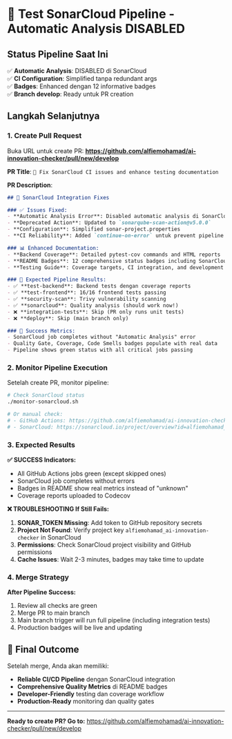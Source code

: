 # 🚀 Test SonarCloud Pipeline - Automatic Analysis DISABLED

## Status Pipeline Saat Ini

✅ **Automatic Analysis**: DISABLED di SonarCloud  
✅ **CI Configuration**: Simplified tanpa redundant args  
✅ **Badges**: Enhanced dengan 12 informative badges  
✅ **Branch develop**: Ready untuk PR creation  

## Langkah Selanjutnya

### 1. Create Pull Request
Buka URL untuk create PR:
**https://github.com/alfiemohamad/ai-innovation-checker/pull/new/develop**

**PR Title**: `🔧 Fix SonarCloud CI issues and enhance testing documentation`

**PR Description**:
```markdown
## 🔧 SonarCloud Integration Fixes

### ✅ Issues Fixed:
- **Automatic Analysis Error**: Disabled automatic analysis di SonarCloud project settings
- **Deprecated Action**: Updated to `sonarqube-scan-action@v5.0.0`
- **Configuration**: Simplified sonar-project.properties
- **CI Reliability**: Added `continue-on-error` untuk prevent pipeline failure

### 📊 Enhanced Documentation:
- **Backend Coverage**: Detailed pytest-cov commands and HTML reports
- **README Badges**: 12 comprehensive status badges including SonarCloud metrics
- **Testing Guide**: Coverage targets, CI integration, and development workflow

### 🧪 Expected Pipeline Results:
- ✅ **test-backend**: Backend tests dengan coverage reports
- ✅ **test-frontend**: 16/16 frontend tests passing  
- ✅ **security-scan**: Trivy vulnerability scanning
- ✅ **sonarcloud**: Quality analysis (should work now!)
- ❌ **integration-tests**: Skip (PR only runs unit tests)
- ❌ **deploy**: Skip (main branch only)

### 🎯 Success Metrics:
- SonarCloud job completes without "Automatic Analysis" error
- Quality Gate, Coverage, Code Smells badges populate with real data
- Pipeline shows green status with all critical jobs passing
```

### 2. Monitor Pipeline Execution

Setelah create PR, monitor pipeline:

```bash
# Check SonarCloud status
./monitor-sonarcloud.sh

# Or manual check:
# - GitHub Actions: https://github.com/alfiemohamad/ai-innovation-checker/actions
# - SonarCloud: https://sonarcloud.io/project/overview?id=alfiemohamad_ai-innovation-checker
```

### 3. Expected Results 

**✅ SUCCESS Indicators:**
- All GitHub Actions jobs green (except skipped ones)
- SonarCloud job completes without errors
- Badges in README show real metrics instead of "unknown"
- Coverage reports uploaded to Codecov

**❌ TROUBLESHOOTING If Still Fails:**
1. **SONAR_TOKEN Missing**: Add token to GitHub repository secrets
2. **Project Not Found**: Verify project key `alfiemohamad_ai-innovation-checker` in SonarCloud
3. **Permissions**: Check SonarCloud project visibility and GitHub permissions
4. **Cache Issues**: Wait 2-3 minutes, badges may take time to update

### 4. Merge Strategy

**After Pipeline Success:**
1. Review all checks are green
2. Merge PR to main branch  
3. Main branch trigger will run full pipeline (including integration tests)
4. Production badges will be live and updating

## 🎉 Final Outcome

Setelah merge, Anda akan memiliki:
- **Reliable CI/CD Pipeline** dengan SonarCloud integration
- **Comprehensive Quality Metrics** di README badges
- **Developer-Friendly** testing dan coverage workflow
- **Production-Ready** monitoring dan quality gates

---

**Ready to create PR? Go to:** https://github.com/alfiemohamad/ai-innovation-checker/pull/new/develop

